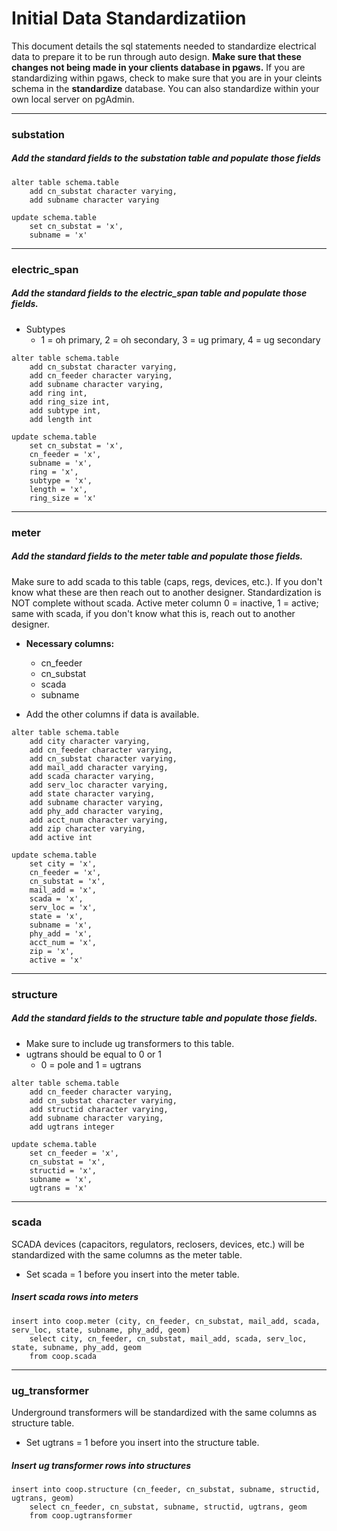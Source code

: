 # Initial Data Standardizatiion

This document details the sql statements needed to standardize electrical data to prepare it to be run through auto design. **Make sure that these changes not being made in your clients database in pgaws.** If you are standardizing within pgaws, check to make sure that you are in your cleints schema in the **standardize** database. You can also standardize within your own local server on pgAdmin.

---

### substation

##### Add the standard fields to the substation table and populate those fields
``` 
alter table schema.table
	add cn_substat character varying,
 	add subname character varying
``` 

``` 
update schema.table
	set cn_substat = 'x',
	subname = 'x'
``` 
---	
	
### electric_span

##### Add the standard fields to the electric_span table and populate those fields.
* Subtypes
	* 1 = oh primary, 2 = oh secondary, 3 = ug primary, 4 = ug secondary
 
``` 
alter table schema.table
	add cn_substat character varying,
	add cn_feeder character varying,
 	add subname character varying,
	add ring int,
	add ring_size int,
	add subtype int, 
	add length int
``` 

``` 
update schema.table
	set cn_substat = 'x',
	cn_feeder = 'x',
	subname = 'x',
	ring = 'x',
	subtype = 'x',
	length = 'x',
	ring_size = 'x'
``` 
---

### meter

##### Add the standard fields to the meter table and populate those fields.

Make sure to add scada to this table (caps, regs, devices, etc.). If you don't know what these are then reach out to another designer. Standardization is NOT complete without scada.
Active meter column 0 = inactive, 1 = active; same with scada, if you don't know what this is, reach out to another designer.

* **Necessary columns:**
	* cn_feeder
	* cn_substat
	* scada
	* subname

* Add the other columns if data is available.

``` 
alter table schema.table
	add city character varying,
	add cn_feeder character varying, 
	add cn_substat character varying, 
	add mail_add character varying, 
	add scada character varying,
	add serv_loc character varying, 
	add state character varying,
	add subname character varying,
	add phy_add character varying,
	add acct_num character varying,
	add zip character varying,
	add active int
```  

``` 
update schema.table
	set city = 'x',
	cn_feeder = 'x',
	cn_substat = 'x',
	mail_add = 'x',
	scada = 'x',
	serv_loc = 'x',
	state = 'x',
	subname = 'x',
	phy_add = 'x',
	acct_num = 'x',
	zip = 'x',
	active = 'x'
``` 

--- 

### structure

##### Add the standard fields to the structure table and populate those fields.

* Make sure to include ug transformers to this table.
* ugtrans should be equal to 0 or 1
	* 0 = pole and 1 = ugtrans

``` 
alter table schema.table
	add cn_feeder character varying,
	add cn_substat character varying,
	add structid character varying, 
	add subname character varying,
	add ugtrans integer
``` 

``` 
update schema.table
	set cn_feeder = 'x',
	cn_substat = 'x',
	structid = 'x',
	subname = 'x',
	ugtrans = 'x'
``` 	
	
--- 

### scada
SCADA devices (capacitors, regulators, reclosers, devices, etc.) will be standardized with the same columns as the meter table. 

* Set scada = 1 before you insert into the meter table.


##### Insert scada rows into meters

``` 
insert into coop.meter (city, cn_feeder, cn_substat, mail_add, scada, serv_loc, state, subname, phy_add, geom)
	select city, cn_feeder, cn_substat, mail_add, scada, serv_loc, state, subname, phy_add, geom
	from coop.scada
``` 

---

### ug_transformer
 Underground transformers will be standardized with the same columns as structure table. 
 
 * Set ugtrans = 1 before you insert into the structure table.

##### Insert ug transformer rows into structures 

``` 
insert into coop.structure (cn_feeder, cn_substat, subname, structid, ugtrans, geom)
	select cn_feeder, cn_substat, subname, structid, ugtrans, geom
	from coop.ugtransformer
``` 